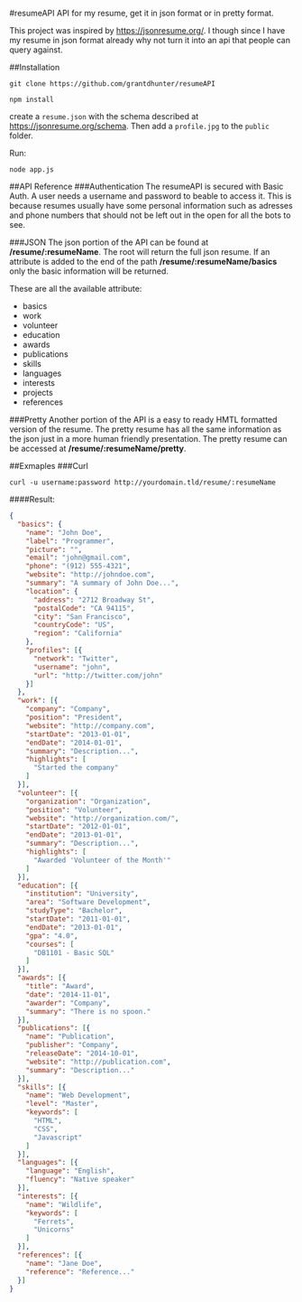 #resumeAPI
API for my resume, get it in json format or in pretty format.

This project was inspired by https://jsonresume.org/. 
I though since I have my resume in json format already why not turn it into an api that people can query against.

##Installation
```
git clone https://github.com/grantdhunter/resumeAPI
```
```
npm install
```
create a `resume.json` with the schema described at https://jsonresume.org/schema. Then add a `profile.jpg` to the `public` folder.

Run:

```
node app.js
```


##API Reference
###Authentication
The resumeAPI is secured with Basic Auth. A user needs a username and password to beable to access it. This is because resumes usually have some personal information such as adresses and phone numbers that should not be left out in the open for all the bots to see.

###JSON
The json portion of the API can be found at **/resume/:resumeName**.
The root will return the full json resume. If an attribute is added to the end of the path **/resume/:resumeName/basics** only the basic information will be returned.

These are all the available attribute:
- basics
- work
- volunteer
- education
- awards
- publications
- skills
- languages
- interests
- projects
- references

###Pretty
Another portion of the API is a easy to ready HMTL formatted version of the resume. The pretty resume has all the same information as the json just in a more human friendly presentation. The pretty resume can be accessed at **/resume/:resumeName/pretty**.


##Exmaples
###Curl

    curl -u username:password http://yourdomain.tld/resume/:resumeName

####Result:

```json
{
  "basics": {
    "name": "John Doe",
    "label": "Programmer",
    "picture": "",
    "email": "john@gmail.com",
    "phone": "(912) 555-4321",
    "website": "http://johndoe.com",
    "summary": "A summary of John Doe...",
    "location": {
      "address": "2712 Broadway St",
      "postalCode": "CA 94115",
      "city": "San Francisco",
      "countryCode": "US",
      "region": "California"
    },
    "profiles": [{
      "network": "Twitter",
      "username": "john",
      "url": "http://twitter.com/john"
    }]
  },
  "work": [{
    "company": "Company",
    "position": "President",
    "website": "http://company.com",
    "startDate": "2013-01-01",
    "endDate": "2014-01-01",
    "summary": "Description...",
    "highlights": [
      "Started the company"
    ]
  }],
  "volunteer": [{
    "organization": "Organization",
    "position": "Volunteer",
    "website": "http://organization.com/",
    "startDate": "2012-01-01",
    "endDate": "2013-01-01",
    "summary": "Description...",
    "highlights": [
      "Awarded 'Volunteer of the Month'"
    ]
  }],
  "education": [{
    "institution": "University",
    "area": "Software Development",
    "studyType": "Bachelor",
    "startDate": "2011-01-01",
    "endDate": "2013-01-01",
    "gpa": "4.0",
    "courses": [
      "DB1101 - Basic SQL"
    ]
  }],
  "awards": [{
    "title": "Award",
    "date": "2014-11-01",
    "awarder": "Company",
    "summary": "There is no spoon."
  }],
  "publications": [{
    "name": "Publication",
    "publisher": "Company",
    "releaseDate": "2014-10-01",
    "website": "http://publication.com",
    "summary": "Description..."
  }],
  "skills": [{
    "name": "Web Development",
    "level": "Master",
    "keywords": [
      "HTML",
      "CSS",
      "Javascript"
    ]
  }],
  "languages": [{
    "language": "English",
    "fluency": "Native speaker"
  }],
  "interests": [{
    "name": "Wildlife",
    "keywords": [
      "Ferrets",
      "Unicorns"
    ]
  }],
  "references": [{
    "name": "Jane Doe",
    "reference": "Reference..."
  }]
}
```
